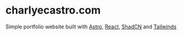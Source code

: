 # charlyecastro.com

Simple portfolio website built with [Astro](https://astro.build/), [React](https://react.dev/), [ShadCN](https://ui.shadcn.com/) and [Tailwinds](https://tailwindcss.com/)